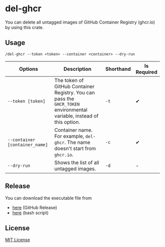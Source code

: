 # del-ghcr

You can delete all untagged images of GitHub Container Registry (ghcr.io) by using this crate.

## Usage

`/del-ghcr --token <token> --container <container> --dry-run`

|Options|Description|Shorthand|Is Required|
|---|---|---|---|
|`--token [token]`|The token of GitHub Container Registry. You can pass the `GHCR_TOKEN` environmental variable, instead of this option.|`-t`|✔|
|`--container [container_name]`|Container name. For example, `del-ghcr`. The name doesn't start from `ghcr.io`.|`-c`|✔|
|`--dry-run`|Shows the list of all untagged images.|`-d`|-|

## Release

You can download the executable file from

* [here](https://github.com/Lucky3028/del-ghcr/releases) (GitHub Release)
* [here](./download.sh) (bash script)

## License

[MIT License](./LICENSE)
